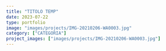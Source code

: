 ```yaml
---
title: "TITOLO TEMP"
date: 2023-07-22
type: portfolio
image: "images/projects/IMG-20210206-WA0003.jpg"
category: ["CATEGORIA"]
project_images: ["images/projects/IMG-20210206-WA0003.jpg"]
---
```

